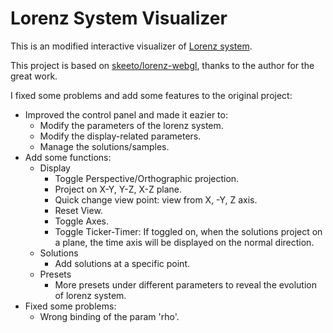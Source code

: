# Lorenz System Visualizer

This is an modified interactive visualizer of [Lorenz system](https://en.wikipedia.org/wiki/Lorenz_system). 

This project is based on [skeeto/lorenz-webgl](https://github.com/skeeto/lorenz-webgl), thanks to the author for the great work.

I fixed some problems and add some features to the original project:

- Improved the control panel and made it eazier to:
  - Modify the parameters of the lorenz system.
  - Modify the display-related parameters.
  - Manage the solutions/samples.
- Add some functions:
  - Display
    - Toggle Perspective/Orthographic projection.
    - Project on X-Y, Y-Z, X-Z plane.
    - Quick change view point: view from X, -Y, Z axis.
    - Reset View.
    - Toggle Axes.
    - Toggle Ticker-Timer: If toggled on, when the solutions project on a plane, the time axis will be displayed on the normal direction.
  - Solutions
    - Add solutions at a specific point.
  - Presets 
    - More presets under different parameters to reveal the evolution of lorenz system. 
- Fixed some problems:
  - Wrong binding of the param 'rho'.